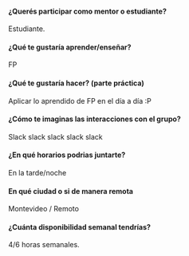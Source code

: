 #### ¿Querés participar como mentor o estudiante?
Estudiante.

#### ¿Qué te gustaría aprender/enseñar?
FP

#### ¿Qué te gustaría hacer? (parte práctica)
Aplicar lo aprendido de FP en el día a día :P

#### ¿Cómo te imaginas las interacciones con el grupo?
Slack slack slack slack slack

#### ¿En qué horarios podrias juntarte?
En la tarde/noche

#### En qué ciudad o si de manera remota
Montevideo / Remoto

#### ¿Cuánta disponibilidad semanal tendrías?
4/6 horas semanales.
